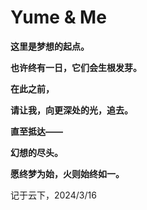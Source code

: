 # Yume & Me

<meta lang="zh" />

__这里是梦想的起点。__

__也许终有一日，它们会生根发芽。__

__在此之前，__

__请让我，向更深处的光，追去。__

__直至抵达——__

__幻想的尽头。__

__愿终梦为始，火则始终如一。__

<p class="date">记于云下，2024/3/16</p>
